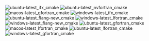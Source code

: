  ![ubuntu-latest_ifx_cmake](https://img.shields.io/badge/ubuntu--latest_ifx_cmake-failing-red) ![ubuntu-latest_nvfortran_cmake](https://img.shields.io/badge/ubuntu--latest_nvfortran_cmake-failing-red) ![macos-latest_gfortran_cmake](https://img.shields.io/badge/macos--latest_gfortran_cmake-failing-red) ![windows-latest_ifx_cmake](https://img.shields.io/badge/windows--latest_ifx_cmake-failing-red) ![ubuntu-latest_flang-new_cmake](https://img.shields.io/badge/ubuntu--latest_flang--new_cmake-failing-red) ![windows-latest_lfortran_cmake](https://img.shields.io/badge/windows--latest_lfortran_cmake-failing-red) ![windows-latest_flang-new_cmake](https://img.shields.io/badge/windows--latest_flang--new_cmake-failing-red) ![ubuntu-latest_gfortran_cmake](https://img.shields.io/badge/ubuntu--latest_gfortran_cmake-failing-red) ![macos-latest_lfortran_cmake](https://img.shields.io/badge/macos--latest_lfortran_cmake-failing-red) ![ubuntu-latest_lfortran_cmake](https://img.shields.io/badge/ubuntu--latest_lfortran_cmake-failing-red) ![windows-latest_gfortran_cmake](https://img.shields.io/badge/windows--latest_gfortran_cmake-failing-red)
